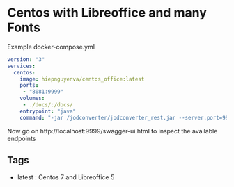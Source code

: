 # Centos with Libreoffice and many Fonts

Example docker-compose.yml

```yaml
version: "3"
services:
  centos:
    image: hiepnguyenva/centos_office:latest
    ports:
     - "8081:9999"
    volumes:
     - ./docs/:/docs/
    entrypoint: "java"
    command: "-jar /jodconverter/jodconverter_rest.jar --server.port=9999 --jodconverter.local.port-numbers=3000,3001"
```
Now go on http://localhost:9999/swagger-ui.html to inspect the available endpoints
## Tags

- latest : Centos 7 and Libreoffice 5
